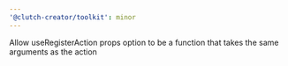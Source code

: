 ```yaml
---
'@clutch-creator/toolkit': minor
---
```


Allow useRegisterAction props option to be a function that takes the same arguments as the action
